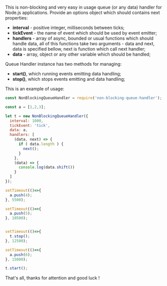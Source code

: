 This is non-blocking and very easy in usage queue (or any data) handler for Node.js applications.
Provide an options object which should contains next properties:

- **interval** - positive integer, milliseconds between ticks;
- **tickEvent** - the name of event which should be used by event emitter;
- **handlers** - array of async, bounded or usual functions which should handle data, all of this functions take two arguments - data and next, data is specified bellow, next is function which  call next handler;
- **data** - array, object or any other variable which should be handled;

Queue Handler instance has two methods for managing:
- **start()**, which running events emitting data handling;
- **stop()**, which stops events emitting and data handling;

This is an example of usage:

```js
const NonBlockingQueueHandler = require('non-blocking-queue-handler');

const a = [1,2,3];

let t = new NonBlockingQueueHandler({
  interval: 1000,
  tickEvent: 'tick',
  data: a,
  handlers: [
    (data, next) => {
      if ( data.length ) {
        next();
      }
    },
    (data) => {
      console.log(data.shift())
    }
  ]
});

setTimeout(()=>{
  a.push(4);
}, 5500);

setTimeout(()=>{
  a.push(5);
}, 10500);


setTimeout(()=>{
  t.stop();
}, 12500);

setTimeout(()=>{
  a.push(6);
}, 15000);

t.start();


```
That's all, thanks for attention and good luck !

